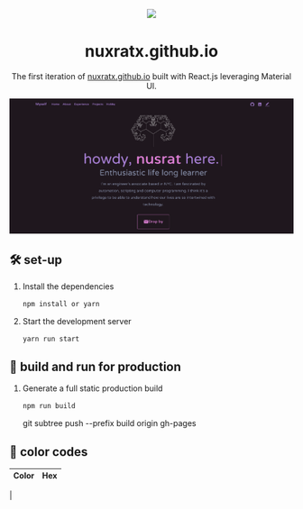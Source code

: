 <p align="center">
  <img src="https://icons8.com/icon/67h9iFnFBLlF/camping-van"/>
</p>
<h1 align="center">
  nuxratx.github.io
</h1>
<p align="center">
  The first iteration of <a href="https://nuxratx.github.io/" target="_blank">nuxratx.github.io</a> built with React.js leveraging Material UI.
</p>


<img width="1306" alt="website.png" src="https://raw.githubusercontent.com/nuxratx/nuxratx.github.io/main/public/assets/website.png">

## 🛠 set-up

1. Install the dependencies

   ```sh
   npm install or yarn
   ```

2. Start the development server

   ```sh
   yarn run start
   ```

## 🚀 build and run for production

1. Generate a full static production build

   ```sh
   npm run build
   ```

   git subtree push --prefix build origin gh-pages


## 🎨 color codes

| Color          | Hex                                                                |
| -------------- | ------------------------------------------------------------------ |
|            



